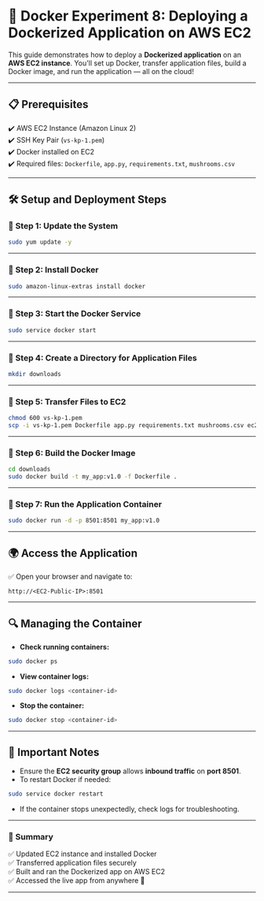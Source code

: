# 🚀 Docker Experiment 8: Deploying a Dockerized Application on AWS EC2

This guide demonstrates how to deploy a **Dockerized application** on an **AWS EC2 instance**. You'll set up Docker, transfer application files, build a Docker image, and run the application — all on the cloud!

---

## 📋 Prerequisites

✔️ AWS EC2 Instance (Amazon Linux 2)  
✔️ SSH Key Pair (`vs-kp-1.pem`)  
✔️ Docker installed on EC2  
✔️ Required files: `Dockerfile`, `app.py`, `requirements.txt`, `mushrooms.csv`

---

## 🛠️ Setup and Deployment Steps

### 🔹 Step 1: Update the System

```bash
sudo yum update -y
```

---

### 🔹 Step 2: Install Docker

```bash
sudo amazon-linux-extras install docker
```

---

### 🔹 Step 3: Start the Docker Service

```bash
sudo service docker start
```

---

### 🔹 Step 4: Create a Directory for Application Files

```bash
mkdir downloads
```

---

### 🔹 Step 5: Transfer Files to EC2

```bash
chmod 600 vs-kp-1.pem
scp -i vs-kp-1.pem Dockerfile app.py requirements.txt mushrooms.csv ec2-user@<EC2-Public-IP>:/home/ec2-user/downloads
```

---

### 🔹 Step 6: Build the Docker Image

```bash
cd downloads
sudo docker build -t my_app:v1.0 -f Dockerfile .
```

---

### 🔹 Step 7: Run the Application Container

```bash
sudo docker run -d -p 8501:8501 my_app:v1.0
```

---

## 🌍 Access the Application

✅ Open your browser and navigate to:

```
http://<EC2-Public-IP>:8501
```

---

## 🔍 Managing the Container

- **Check running containers:**

```bash
sudo docker ps
```

- **View container logs:**

```bash
sudo docker logs <container-id>
```

- **Stop the container:**

```bash
sudo docker stop <container-id>
```

---


## 📢 Important Notes

- Ensure the **EC2 security group** allows **inbound traffic** on **port 8501**.
- To restart Docker if needed:

```bash
sudo service docker restart
```

- If the container stops unexpectedly, check logs for troubleshooting.

---

### 🎯 Summary

✅ Updated EC2 instance and installed Docker  
✅ Transferred application files securely  
✅ Built and ran the Dockerized app on AWS EC2  
✅ Accessed the live app from anywhere 🚀

---

